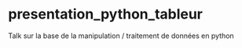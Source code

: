 # presentation_python_tableur
Talk sur la base de la manipulation / traitement de données en python
